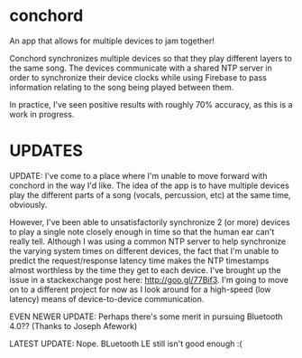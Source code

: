 conchord
========

An app that allows for multiple devices to jam together!

Conchord synchronizes multiple devices so that they play different layers to the same song. The devices communicate with a shared NTP server in order to synchronize their device clocks while using Firebase to pass information relating to the song being played between them.

In practice, I've seen positive results with roughly 70% accuracy, as this is a work in progress.

UPDATES
=======

UPDATE: I've come to a place where I'm unable to move forward with conchord in the way I'd like. The idea of the app is to have multiple devices play the different parts of a song (vocals, percussion, etc) at the same time, obviously.

However, I've been able to unsatisfactorily synchronize 2 (or more) devices to play a single note closely enough in time so that the human ear can't really tell. Although I was using a common NTP server to help synchronize the varying system times on different devices, the fact that I'm unable to predict the request/response latency time makes the NTP timestamps almost worthless by the time they get to each device. I've brought up the issue in a stackexchange post here: http://goo.gl/77Bif3. I'm going to move on to a different project for now as I look around for a high-speed (low latency) means of device-to-device communication. 

EVEN NEWER UPDATE: Perhaps there's some merit in pursuing Bluetooth 4.0?? (Thanks to Joseph Afework)

LATEST UPDATE: Nope. BLuetooth LE still isn't good enough :(
